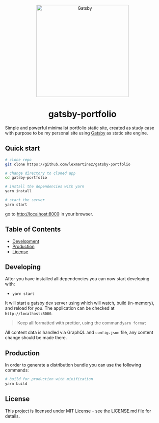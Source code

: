 <p align="center">
  <img alt="Gatsby" src="https://lexmartinez.com/old-computer.svg" width="300" />
</p>
<h1 align="center">gatsby-portfolio</h1>

Simple and powerful minimalist portfolio static site, created as study case with purpose to be my personal site using [Gatsby](https://www.gatsbyjs.org) as static site engine.

## Quick start

```bash
# clone repo
git clone https://github.com/lexmartinez/gatsby-portfolio

# change directory to cloned app
cd gatsby-portfolio

# install the dependencies with yarn
yarn install

# start the server
yarn start
```

go to [http://localhost:8000](http://localhost:8000) in your browser.

## Table of Contents

- [Development](#development)
- [Production](#Production)
- [License](#license)

## Developing

After you have installed all dependencies you can now start developing with:

- `yarn start`

It will start a gatsby dev server using which will watch, build (in-memory), and reload for you. The application can be checked at `http://localhost:8000`.

> Keep all formatted with prettier, using the command`yarn format`

All content data is handled via GraphQL and `config.json` file, any content change should be made there.

## Production

In order to generate a distribution bundle you can use the following commands:

```bash
# build for production with minification
yarn build
```

## License

This project is licensed under MIT License - see the [LICENSE.md](https://github.com/lexmartinez/gatsby-portfolio/blob/master/LICENSE.md) file for details.
